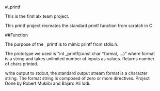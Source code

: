 #_printf

This is the first alx team project.

This printf project recreates the standard printf function from scratch in C

##Function

The purpose of the _printf is to mimic printf from stdio.h.

The prototype we used is "int _printf(const char *format, ...)" where format is a string and takes unlimited number of inputs as values. Returns number of chars printed.

write output to stdout, the standard output stream format is a character string. The format string is composed of zero or more directives.
Project Done by Robert Mukiibi and Bajaro Ali Iddi. 
